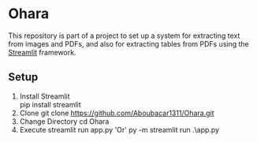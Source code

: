 # Ohara
This repository is part of a project to set up a system for extracting text from images and PDFs, and also for extracting tables from PDFs using the [Streamlit](https://docs.streamlit.io/) framework.
## Setup 
1. Install Streamlit  
   pip install streamlit
2. Clone
   git clone https://github.com/Aboubacar1311/Ohara.git
3. Change Directory
   cd Ohara
4. Execute
   streamlit run app.py 'Or'  py -m streamlit run .\app.py 
